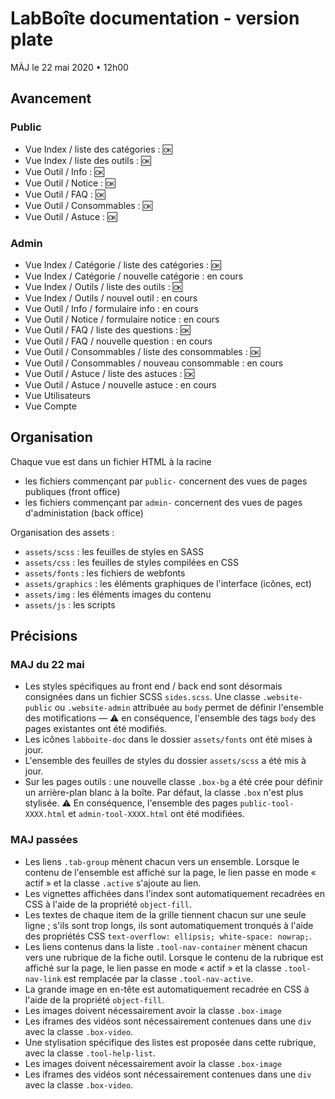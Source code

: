 # LabBoîte documentation - version plate

MÀJ le 22 mai 2020 • 12h00

## Avancement 

### Public

- Vue Index / liste des catégories : &#127383;
- Vue Index / liste des outils : &#127383;
- Vue Outil / Info : &#127383;
- Vue Outil / Notice : &#127383;
- Vue Outil / FAQ : &#127383;
- Vue Outil / Consommables : &#127383;
- Vue Outil / Astuce : &#127383;

### Admin

- Vue Index / Catégorie / liste des catégories : &#127383;
- Vue Index / Catégorie / nouvelle catégorie : en cours
- Vue Index / Outils / liste des outils : &#127383;
- Vue Index / Outils / nouvel outil : en cours
- Vue Outil / Info / formulaire info : en cours
- Vue Outil / Notice / formulaire notice : en cours
- Vue Outil / FAQ / liste des questions : &#127383;
- Vue Outil / FAQ / nouvelle question : en cours
- Vue Outil / Consommables / liste des consommables : &#127383;
- Vue Outil / Consommables / nouveau consommable : en cours
- Vue Outil / Astuce / liste des astuces : &#127383;
- Vue Outil / Astuce / nouvelle astuce : en cours
- Vue Utilisateurs
- Vue Compte

## Organisation

Chaque vue est dans un fichier HTML à la racine

- les fichiers commençant par `public-` concernent des vues de pages publiques (front office)
- les fichiers commençant par `admin-` concernent des vues de pages d'administation (back office)

Organisation des assets :

- `assets/scss` : les feuilles de styles en SASS
- `assets/css` : les feuilles de styles compilées en CSS
- `assets/fonts` : les fichiers de webfonts
- `assets/graphics` : les éléments graphiques de l'interface (icônes, ect)
- `assets/img` : les éléments images du contenu
- `assets/js` : les scripts

## Précisions

### MAJ du 22 mai

- Les styles spécifiques au front end / back end sont désormais consignées dans un fichier SCSS `sides.scss`. Une classe `.website-public` ou `.website-admin` attribuée au `body` permet de définir l'ensemble des motifications — &#9888; en conséquence, l'ensemble des tags `body` des pages existantes ont été modifiés.
- Les icônes `labboite-doc` dans le dossier `assets/fonts` ont été mises à jour.
- L'ensemble des feuilles de styles du dossier `assets/scss` a été mis à jour.
- Sur les pages outils : une nouvelle classe `.box-bg` a été crée pour définir un arrière-plan blanc à la boîte. Par défaut, la classe `.box` n'est plus stylisée. &#9888; En conséquence, l'ensemble des pages `public-tool-XXXX.html` et `admin-tool-XXXX.html` ont été modifiées.

### MAJ passées

- Les liens `.tab-group` mènent chacun vers un ensemble. Lorsque le contenu de l'ensemble est affiché sur la page, le lien passe en mode « actif » et la classe `.active` s'ajoute au lien.
- Les vignettes affichées dans l'index sont automatiquement recadrées en CSS à l'aide de la propriété `object-fill`.
- Les textes de chaque item de la grille tiennent chacun sur une seule ligne ; s'ils sont trop longs, ils sont automatiquement tronqués à l'aide des propriétés CSS `text-overflow: ellipsis; white-space: nowrap;`.
- Les liens contenus dans la liste `.tool-nav-container` mènent chacun vers une rubrique de la fiche outil. Lorsque le contenu de la rubrique est affiché sur la page, le lien passe en mode « actif » et la classe `.tool-nav-link` est remplacée par la classe `.tool-nav-active`.
- La grande image en en-tête est automatiquement recadrée en CSS à l'aide de la propriété `object-fill`.
- Les images doivent nécessairement avoir la classe `.box-image`
- Les iframes des vidéos sont nécessairement contenues dans une `div` avec la classe `.box-video`.
- Une stylisation spécifique des listes est proposée dans cette rubrique, avec la classe `.tool-help-list`.
- Les images doivent nécessairement avoir la classe `.box-image`
- Les iframes des vidéos sont nécessairement contenues dans une `div` avec la classe `.box-video`.